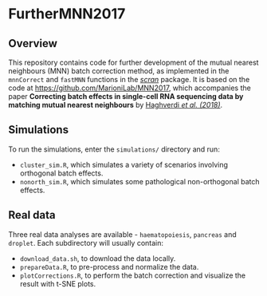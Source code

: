# FurtherMNN2017

## Overview

This repository contains code for further development of the mutual nearest neighbours (MNN) batch correction method, as implemented in the `mnnCorrect` and `fastMNN` functions in the [_scran_](https://bioconductor.org/packages/scran) package.
It is based on the code at https://github.com/MarioniLab/MNN2017, which accompanies the paper **Correcting batch effects in single-cell RNA sequencing data by matching mutual nearest neighbours** by [Haghverdi _et al. (2018)_](https://doi.org/10.1038/nbt.4091).

## Simulations

To run the simulations, enter the `simulations/` directory and run:

- `cluster_sim.R`, which simulates a variety of scenarios involving orthogonal batch effects.
- `nonorth_sim.R`, which simulates some pathological non-orthogonal batch effects.

## Real data

Three real data analyses are available - `haematopoiesis`, `pancreas` and `droplet`.
Each subdirectory will usually contain:

- `download_data.sh`, to download the data locally.
- `prepareData.R`, to pre-process and normalize the data.
- `plotCorrections.R`, to perform the batch correction and visualize the result with t-SNE plots.

